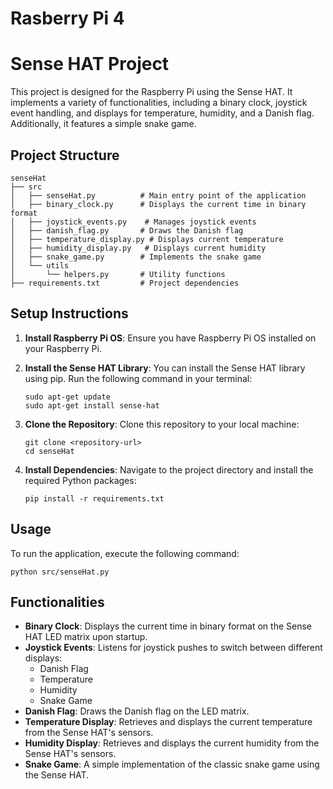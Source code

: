 # Rasberry Pi 4



# Sense HAT Project

This project is designed for the Raspberry Pi using the Sense HAT. It implements a variety of functionalities, including a binary clock, joystick event handling, and displays for temperature, humidity, and a Danish flag. Additionally, it features a simple snake game.

## Project Structure

```
senseHat
├── src
│   ├── senseHat.py          # Main entry point of the application
│   ├── binary_clock.py      # Displays the current time in binary format
│   ├── joystick_events.py    # Manages joystick events
│   ├── danish_flag.py       # Draws the Danish flag
│   ├── temperature_display.py # Displays current temperature
│   ├── humidity_display.py   # Displays current humidity
│   ├── snake_game.py        # Implements the snake game
│   └── utils
│       └── helpers.py       # Utility functions
├── requirements.txt         # Project dependencies
```

## Setup Instructions

1. **Install Raspberry Pi OS**: Ensure you have Raspberry Pi OS installed on your Raspberry Pi.

2. **Install the Sense HAT Library**: You can install the Sense HAT library using pip. Run the following command in your terminal:
   ```
   sudo apt-get update
   sudo apt-get install sense-hat
   ```

3. **Clone the Repository**: Clone this repository to your local machine:
   ```
   git clone <repository-url>
   cd senseHat
   ```

4. **Install Dependencies**: Navigate to the project directory and install the required Python packages:
   ```
   pip install -r requirements.txt
   ```

## Usage

To run the application, execute the following command:
```
python src/senseHat.py
```

## Functionalities

- **Binary Clock**: Displays the current time in binary format on the Sense HAT LED matrix upon startup.
- **Joystick Events**: Listens for joystick pushes to switch between different displays:
  - Danish Flag
  - Temperature
  - Humidity
  - Snake Game
- **Danish Flag**: Draws the Danish flag on the LED matrix.
- **Temperature Display**: Retrieves and displays the current temperature from the Sense HAT's sensors.
- **Humidity Display**: Retrieves and displays the current humidity from the Sense HAT's sensors.
- **Snake Game**: A simple implementation of the classic snake game using the Sense HAT.

